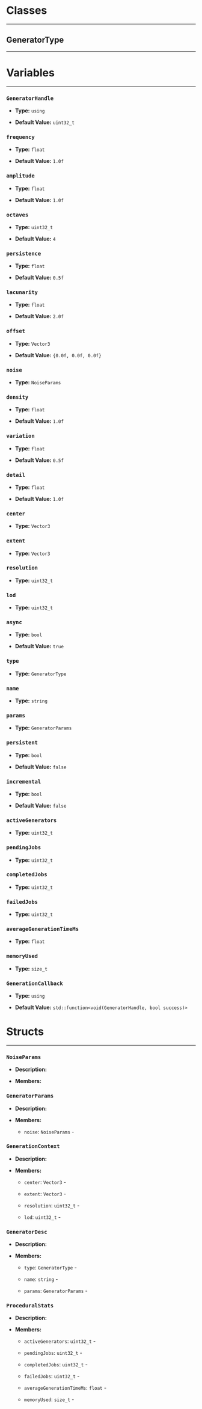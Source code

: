 # Classes
---

## GeneratorType
---




# Variables
---

### `GeneratorHandle`

- **Type:** `using`

- **Default Value:** `uint32_t`



### `frequency`

- **Type:** `float`

- **Default Value:** `1.0f`



### `amplitude`

- **Type:** `float`

- **Default Value:** `1.0f`



### `octaves`

- **Type:** `uint32_t`

- **Default Value:** `4`



### `persistence`

- **Type:** `float`

- **Default Value:** `0.5f`



### `lacunarity`

- **Type:** `float`

- **Default Value:** `2.0f`



### `offset`

- **Type:** `Vector3`

- **Default Value:** `{0.0f, 0.0f, 0.0f}`



### `noise`

- **Type:** `NoiseParams`



### `density`

- **Type:** `float`

- **Default Value:** `1.0f`



### `variation`

- **Type:** `float`

- **Default Value:** `0.5f`



### `detail`

- **Type:** `float`

- **Default Value:** `1.0f`



### `center`

- **Type:** `Vector3`



### `extent`

- **Type:** `Vector3`



### `resolution`

- **Type:** `uint32_t`



### `lod`

- **Type:** `uint32_t`



### `async`

- **Type:** `bool`

- **Default Value:** `true`



### `type`

- **Type:** `GeneratorType`



### `name`

- **Type:** `string`



### `params`

- **Type:** `GeneratorParams`



### `persistent`

- **Type:** `bool`

- **Default Value:** `false`



### `incremental`

- **Type:** `bool`

- **Default Value:** `false`



### `activeGenerators`

- **Type:** `uint32_t`



### `pendingJobs`

- **Type:** `uint32_t`



### `completedJobs`

- **Type:** `uint32_t`



### `failedJobs`

- **Type:** `uint32_t`



### `averageGenerationTimeMs`

- **Type:** `float`



### `memoryUsed`

- **Type:** `size_t`



### `GenerationCallback`

- **Type:** `using`

- **Default Value:** `std::function<void(GeneratorHandle, bool success)>`




# Structs
---

### `NoiseParams`

- **Description:** 

- **Members:**



### `GeneratorParams`

- **Description:** 

- **Members:**

  - `noise`: `NoiseParams` - 



### `GenerationContext`

- **Description:** 

- **Members:**

  - `center`: `Vector3` - 

  - `extent`: `Vector3` - 

  - `resolution`: `uint32_t` - 

  - `lod`: `uint32_t` - 



### `GeneratorDesc`

- **Description:** 

- **Members:**

  - `type`: `GeneratorType` - 

  - `name`: `string` - 

  - `params`: `GeneratorParams` - 



### `ProceduralStats`

- **Description:** 

- **Members:**

  - `activeGenerators`: `uint32_t` - 

  - `pendingJobs`: `uint32_t` - 

  - `completedJobs`: `uint32_t` - 

  - `failedJobs`: `uint32_t` - 

  - `averageGenerationTimeMs`: `float` - 

  - `memoryUsed`: `size_t` - 


